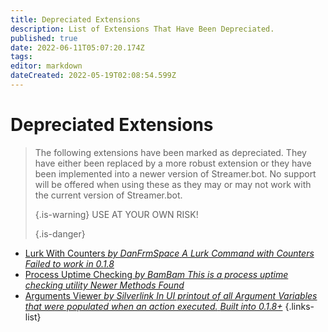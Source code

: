 ```yaml
---
title: Depreciated Extensions
description: List of Extensions That Have Been Depreciated.
published: true
date: 2022-06-11T05:07:20.174Z
tags:
editor: markdown
dateCreated: 2022-05-19T02:08:54.599Z
---
```


# Depreciated Extensions
> The following extensions have been marked as depreciated.  They have either been replaced by a more robust extension or they have been implemented into a newer version of Streamer.bot. No support will be offered when using these as they may or may not work with the current version of Streamer.bot. 
> 
> {.is-warning}
> USE AT YOUR OWN RISK! 
> 
> {.is-danger}

* [Lurk With Counters *by DanFrmSpace* *A Lurk Command with Counters* *Failed to work in 0.1.8*](/en/depreciated/lurk-command-with-counters)
* [Process Uptime Checking *by BamBam* *This is a process uptime checking utility* *Newer Methods Found*](/en/depreciated/process-uptime-checking)
* [Arguments Viewer *by Silverlink* *In UI printout of all Argument Variables that were populated when an action executed.* *Built into 0.1.8+*](/en/depreciated/arguments-viewer)
{.links-list}